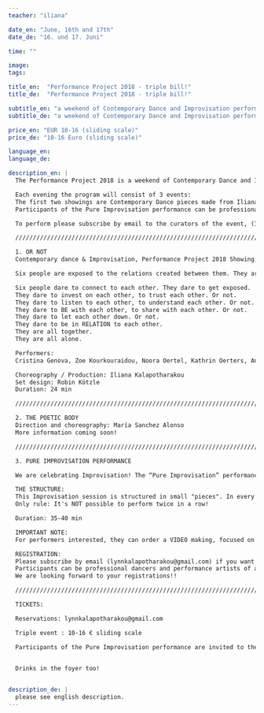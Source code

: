 ```yaml
---
teacher: "iliana"

date_en: "June, 16th and 17th"
date_de: "16. und 17. Juni"

time: ""

image: 
tags:

title_en:  "Performance Project 2018 - triple bill!"
title_de:  "Performance Project 2018 - triple bill!"

subtitle_en: "a weekend of Contemporary Dance and Improvisation performances"
subtitle_de: "a weekend of Contemporary Dance and Improvisation performances"

price_en: "EUR 10-16 (sliding scale)"
price_de: "10-16 Euro (sliding scale)"

language_en:
language_de:

description_en: |
  The Performance Project 2018 is a weekend of Contemporary Dance and Improvisation performances in Urbanraum.  

  Each evening the program will consist of 3 events:  
  The first two showings are Contemporary Dance pieces made from Iliana Kalapotharakou (OR NOT) and María Sanchez Alonso (THE POETIC BODY) and performed by their group of workshop participants.The third event each evening is a "Pure Improvisation performance", a dance improvisation session with live music, following the given structure (read below).
  Participants of the Pure Improvisation performance can be professional dancers and performance artists of any kind. You are welcome.

  To perform please subscribe by email to the curators of the event, (Iliana: lynnkalapotharakou@gmail.com ), describing with a few words yourself artistically and indicating the date(s) during which you want to participate. We are looking forward to your registrations!!  

  /////////////////////////////////////////////////////////////////////////////////////////////////////////////  

  1. OR NOT  
  Contemporary dance & Improvisation, Performance Project 2018 Showing, by Iliana Kalapotharakou  

  Six people are exposed to the relations created between them. They are affected from each other, they make choices for themselves, they affect each other. They are alone and they are together. They come together and they separate. They collaborate, they celebrate, they disagree, they work things out. Or not. They are all together. They are all alone.  

  Six people dare to connect to each other. They dare to get exposed.
  They dare to invest on each other, to trust each other. Or not.  
  They dare to listen to each other, to understand each other. Or not.  
  They dare to BE with each other, to share with each other. Or not.  
  They dare to let each other down. Or not.  
  They dare to be in RELATION to each other.  
  They are all together.  
  They are all alone.  

  Performers:  
  Cristina Genova, Zoe Kourkouraidou, Noora Oertel, Kathrin Oerters, Anastasia Simaioforidi, Melody Stowe.  

  Choreography / Production: Iliana Kalapotharakou  
  Set design: Robin Kötzle  
  Duration: 24 min  

  ///////////////////////////////////////////////////////////////////////////////////////////////////  

  2. THE POETIC BODY
  Direction and choreography: María Sanchez Alonso  
  More information coming soon!  

  ///////////////////////////////////////////////////////////////////////////////////////////////////  

  3. PURE IMPROVISATION PERFORMANCE  

  We are celebrating Improvisation! The “Pure Improvisation” performance is an open improvisation space with LIVE MUSIC, offered to professional dancers and performance artists of all kinds. Embracing all possibilities and inviting interaction, we offer the circumstance for Improvisation to occur. Both musicians and performers improvise, composing in the moment, but also interacting with each other.  

  THE STRUCTURE:  
  This Improvisation session is structured in small "pieces". In every round, the duration of the piece to be improvised (between 2 and 8 minutes) AND the number of performers (between 2 and 6) is given by lottery!
  Only rule: It's NOT possible to perform twice in a row!  

  Duration: 35-40 min  

  IMPORTANT NOTE:  
  For performers interested, they can order a VIDEO making, focused on themselves, from the cinematographer of the weekend for their own professional use.  

  REGISTRATION:  
  Please subscribe by email (lynnkalapotharakou@gmail.com) if you want to take part to the Pure Improvisation performance, describing with a few words yourself artistically and indicating the date(s) during which you want to perform.
  Participants can be professional dancers and performance artists of all kinds.  
  We are looking forward to your registrations!!

  /////////////////////////////////////////////////////////////////////////////////////////////////////////////  

  TICKETS:  

  Reservations: lynnkalapotharakou@gmail.com  

  Triple event : 10-16 € sliding scale  

  Participants of the Pure Improvisation performance are invited to the triple event with a reduced ticket of 3€ for operational costs.  


  Drinks in the foyer too!  

  
description_de: |
  please see english description.
---
```




